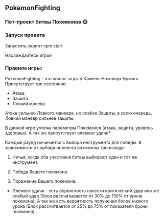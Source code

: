 ## PokemonFighting

### Пет-проект битвы Покемонов 😋

### Запуск проекта
<div>
<p>Запустить скрипт npm start</p>
<p>Наслаждайтесь игрой</p>
  </div>

### Правила игры:
<p>PokemonFighting - это аналог игры в Камень-Ножницы-Бумага. Присутствует три состояние:</p>
<ul>
  <li>Атака</li>
  <li>Защита</li>
   <li>Ловкий маневр</li>
</ul>

<p>Атака сильнее Ловкого маневра, но слабее Защиты, в свою очередь, Ловкий маневр сильнее защиты.</p>

В данной игре учтены параметры Покемонов (атака, защита, уровень здоровья). А так же присутствует элемент удачи*

Каждый раунд начинается с выбора инструмента для победы. В зависимости от выбора опонента возможны три исхода:

1. Ничья, когда оба участника битвы выбирают один и тот же инструмент.

2. Победа Вашего покемона.

3. Поражение Вашего покемона.

* Элемент удачи - есть вероятность нанести критический удар или же слабый удар.(Урон рассчитывается от 30% до 150% от урона покемона). А так же есть вероятность получения более низкого урона (Блок рассчитвается от 25% до 75% от показателя брони покемона).
